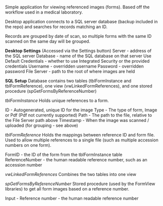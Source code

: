 Simple application for viewing referenced images (forms). Based off the workflow used in a medical laboratory.

Desktop application connects to a SQL server database (backup included in the repo) and searches for records matching an ID. 

Records are grouped by date of scan, so multiple forms with the same ID scanned on the same day will be grouped. 

**Desktop Settings** (Accessed via the Settings button)
Server - address of the SQL server
Database - name of the SQL database on that server
Use Default Credentials - whether to use Integrated Security or the provided credentials
Username - overridden username
Password - overridden password
File Server - path to the root of where images are held

**SQL Setup**
Database contains two tables (tblFormInstance and tblFormReference), one view (vwLinkedFormReferences), and one stored procedure (spGetFormsByReferenceNumber)

_tblFormInstance_
Holds unique references to a form.

ID - Autogenerated, unique ID for the image
Type - The type of form, Image or Pdf (Pdf not currently supported)
Path - The path to the file, relative to the File Server path above
Timestamp - When the image was scanned / uploaded (for grouping - see above)

_tblFormReference_
Holds the mappings between reference ID and form file.  Used to allow multiple references to a single file (such as multiple accession numbers on one form).

FormID - the ID of the form from the tblFormInstance table
ReferenceNumber - the human readable reference number, such as an accession number

_vwLinkedFormReferences_
Combines the two tables into one view

_spGetFormsByReferenceNumber_
Stored procedure (used by the FormView libraries) to get all form images based on a reference number.

Input - Reference number - the human readable reference number

